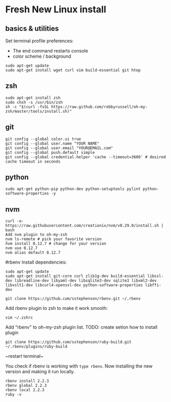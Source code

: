 # Fresh New Linux install

## basics & utilities

Set terminal profile preferences:

* The end command restarts console
* color scheme / background

```
sudo apt-get update
sudo apt-get install wget curl vim build-essential git htop
```

## zsh
```
sudo apt-get install zsh
sudo chsh -s /usr/bin/zsh
sh -c "$(curl -fsSL https://raw.github.com/robbyrussell/oh-my-zsh/master/tools/install.sh)"
```

## git
```
git config --global color.ui true
git config --global user.name "YOUR NAME"
git config --global user.email "YOUR@EMAIL.com"
git config --global push.default simple
git config --global credential.helper 'cache --timeout=3600' # desired cache timeout in seconds
```

## python
```
sudo apt-get python-pip python-dev python-setuptools pylint python-software-properties -y
```

## nvm
```
curl -o- https://raw.githubusercontent.com/creationix/nvm/v0.29.0/install.sh | bash
Add nvm plugin to oh-my-zsh
nvm ls-remote # pick your favorite version
ñvm install 0.12.7 # change for your version
nvm use 0.12.7
nvm alias default 0.12.7
```

#rbenv
Install dependencies:
```
sudo apt-get update
sudo apt-get install git-core curl zlib1g-dev build-essential libssl-dev libreadline-dev libyaml-dev libsqlite3-dev sqlite3 libxml2-dev libxslt1-dev libcurl4-openssl-dev python-software-properties libffi-dev
```

```
git clone https://github.com/sstephenson/rbenv.git ~/.rbenv
```
Add rbenv plugin to zsh to make it work smooth:
```
vim ~/.zshrc
```
Add "rbenv" to oh-my-zsh plugin list. TODO: create setion how to install plugin

```
git clone https://github.com/sstephenson/ruby-build.git ~/.rbenv/plugins/ruby-build
```
~restart terminal~

You check if rbenv is working with ```type rbenv```. Now installing the new version and making it run locally.

```
rbenv install 2.2.3
rbenv global 2.2.3
rbenv local 2.2.3
ruby -v
```